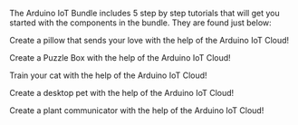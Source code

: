 <FeatureDescription>

The Arduino IoT Bundle includes 5 step by step tutorials that will get you started with the components in the bundle. They are found just below:

</FeatureDescription>


<FeatureList>

<Feature title="I Love You Pillow">

  Create a pillow that sends your love with the help of the Arduino IoT Cloud!
<FeatureWrapper>
  <FeatureLink title="GO TO PROJECT" url="/tutorials/iot-bundle/i-love-you-pillow"/>
</FeatureWrapper>
</Feature>

<Feature title="Puzzle Box">

  Create a Puzzle Box with the help of the Arduino IoT Cloud!
<FeatureWrapper>
  <FeatureLink title="GO TO PROJECT" url="/tutorials/iot-bundle/puzzlebox"/>
</FeatureWrapper>
</Feature>

<Feature title="Pavlov's Cat">

  Train your cat with the help of the Arduino IoT Cloud!
<FeatureWrapper>
  <FeatureLink title="GO TO PROJECT" url="/tutorials/iot-bundle/pavlovs-cat"/>
</FeatureWrapper>
</Feature>

<Feature title="The Nerd">

  Create a desktop pet with the help of the Arduino IoT Cloud!
<FeatureWrapper>
  <FeatureLink title="GO TO PROJECT" url="/tutorials/iot-bundle/the-nerd"/>
</FeatureWrapper>
</Feature>

<Feature title="Plant Communicator">

  Create a plant communicator with the help of the Arduino IoT Cloud!
<FeatureWrapper>
  <FeatureLink title="GO TO PROJECT" url="/tutorials/iot-bundle/plant-communicator"/>
</FeatureWrapper>
</Feature>



</FeatureList>
